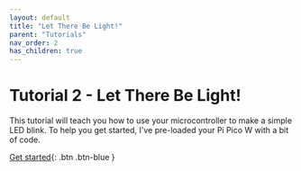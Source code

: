 ```yaml
---
layout: default
title: "Let There Be Light!"
parent: "Tutorials"
nav_order: 2
has_children: true
---
```


# Tutorial 2 - Let There Be Light!

This tutorial will teach you how to use your microcontroller to make a simple LED blink. To help you get started, I've pre-loaded your Pi Pico W with a bit of code.

[Get started](part-1){: .btn .btn-blue }

